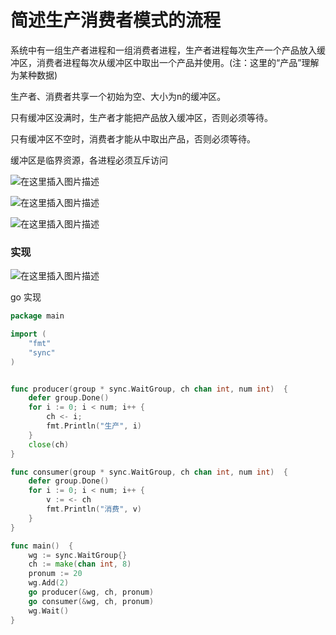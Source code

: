 # 简述生产消费者模式的流程

系统中有一组生产者进程和一组消费者进程，生产者进程每次生产一个产品放入缓冲区，消费者进程每次从缓冲区中取出一个产品并使用。(注：这里的“产品”理解为某种数据)

生产者、消费者共享一个初始为空、大小为n的缓冲区。

只有缓冲区没满时，生产者才能把产品放入缓冲区，否则必须等待。

只有缓冲区不空时，消费者才能从中取出产品，否则必须等待。

缓冲区是临界资源，各进程必须互斥访问

![在这里插入图片描述](https://img-blog.csdnimg.cn/20210123213036812.png?x-oss-process=image/watermark,type_ZmFuZ3poZW5naGVpdGk,shadow_10,text_aHR0cHM6Ly9ibG9nLmNzZG4ubmV0L3FxXzM2MzE0ODY0,size_16,color_FFFFFF,t_70#pic_center)

![在这里插入图片描述](https://img-blog.csdnimg.cn/2021012322001329.png?x-oss-process=image/watermark,type_ZmFuZ3poZW5naGVpdGk,shadow_10,text_aHR0cHM6Ly9ibG9nLmNzZG4ubmV0L3FxXzM2MzE0ODY0,size_16,color_FFFFFF,t_70#pic_center)

![在这里插入图片描述](https://img-blog.csdnimg.cn/20210123220106430.png?x-oss-process=image/watermark,type_ZmFuZ3poZW5naGVpdGk,shadow_10,text_aHR0cHM6Ly9ibG9nLmNzZG4ubmV0L3FxXzM2MzE0ODY0,size_16,color_FFFFFF,t_70#pic_center)

### 实现

![在这里插入图片描述](https://img-blog.csdnimg.cn/20210123221609889.png?x-oss-process=image/watermark,type_ZmFuZ3poZW5naGVpdGk,shadow_10,text_aHR0cHM6Ly9ibG9nLmNzZG4ubmV0L3FxXzM2MzE0ODY0,size_16,color_FFFFFF,t_70#pic_center)

go 实现

```go
package main

import (
	"fmt"
	"sync"
)


func producer(group * sync.WaitGroup, ch chan int, num int)  {
	defer group.Done()
	for i := 0; i < num; i++ {
		ch <- i;
		fmt.Println("生产", i)
	}
	close(ch)
}

func consumer(group * sync.WaitGroup, ch chan int, num int)  {
	defer group.Done()
	for i := 0; i < num; i++ {
		v := <- ch
		fmt.Println("消费", v)
	}
}

func main()  {
	wg := sync.WaitGroup{}
	ch := make(chan int, 8)
	pronum := 20
	wg.Add(2)
	go producer(&wg, ch, pronum)
	go consumer(&wg, ch, pronum)
	wg.Wait()
}
```

